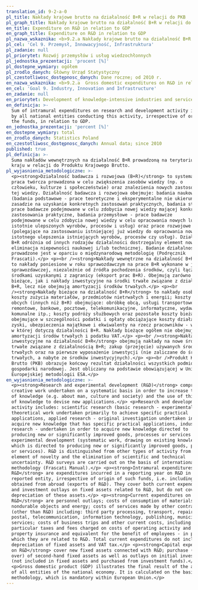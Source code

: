 ```yaml
---
translation_id: 9-2-a-0
pl_title: Nakłady krajowe brutto na działalność B+R w relacji do PKB
pl_graph_title: Nakłady krajowe brutto na działalność B+R w relacji do PKB
en_title: Expenditure on R&D in relation to GDP
en_graph_title: Expenditure on R&D in relation to GDP
pl_nazwa_wskaznika: <b>9.2.a Nakłady krajowe brutto na działalność B+R w relacji do PKB</b>
pl_cel: 'Cel 9. Przemysł, Innowacyjność, Infrastruktura'
pl_zadanie: null
pl_priorytet: Rozwój przemysłów i usług wiedzochłonnych
pl_jednostka_prezentacji: 'procent [%]'
pl_dostepne_wymiary: ogółem
pl_zrodlo_danych: Główny Urząd Statystyczny
pl_czestotliwosc_dostępnosc_danych: Dane roczne; od 2010 r.
en_nazwa_wskaznika: <b>9.2.a  Gross domestic expenditures on R&D in relation to GDP</b>
en_cel: 'Goal 9. Industry, Innovation and Infrastructure'
en_zadanie: null
en_priorytet: Development of knowledge-intensive industries and services
en_definicja: >-
  Sum of intramural expenditures on research and development activity incurred
  by all national entities conducting this activity, irrespective of origin of
  the funds, in relation to GDP.
en_jednostka_prezentacji: 'percent [%]'
en_dostepne_wymiary: total
en_zrodlo_danych: Statistics Poland
en_czestotliwosc_dostępnosc_danych: Annual data; since 2010
published: true
pl_definicja: >-
  Suma nakładów wewnętrznych na działalność B+R prowadzoną na terytorium danego
  kraju w relacji do Produktu Krajowego Brutto.
pl_wyjasnienia_metodologiczne: >-
  <p><strong>Działalność badawcza i rozwojowa (B+R)</strong> to systematyczna
  praca twórcza prowadzona w celu zwiększenia zasobów wiedzy (np. o
  człowieku, kulturze i społeczeństwie) oraz znalezienia nowych zastosowań dla
  tej wiedzy. Działalność badawcza i rozwojowa obejmuje: badania naukowe
  (badania podstawowe - prace teoretyczne i eksperymentalne nie ukierunkowane w
  zasadzie na uzyskanie konkretnych zastosowań praktycznych, badania stosowane -
  prace badawcze podejmowane w celu zdobycia nowej wiedzy mającej konkretne
  zastosowania praktyczne, badania przemysłowe - prace badawcze
  podejmowane w celu zdobycia nowej wiedzy w celu opracowania nowych lub
  istotnie ulepszonych wyrobów, procesów i usług) oraz prace rozwojowe
  (polegające na zastosowaniu istniejącej już wiedzy do opracowania nowych lub
  istotnego ulepszenia istniejących wyrobów, procesów czy usług). Działalność
  B+R odróżnia od innych rodzajów działalności dostrzegalny element nowości i
  eliminacja niepewności naukowej i/lub technicznej. Badanie działalności B+R
  prowadzone jest w oparciu o międzynarodową metodologię (Podręcznik
  Frascati).</p> <p><br /><strong>Nakłady wewnętrzne na działalność B+R</strong>
  to nakłady poniesione w roku sprawozdawczym na prace B+R wykonane w jednostce
  sprawozdawczej, niezależnie od źródła pochodzenia środków, czyli łącznie ze
  środkami uzyskanymi z zagranicy (eksport prac B+R). Obejmują zarówno nakłady
  bieżące, jak i nakłady inwestycyjne na środki trwałe związane z działalnością
  B+R, lecz nie obejmują amortyzacji środków trwałych.</p> <p><br
  /><strong>Nakłady bieżące na działalność B+R</strong> to nakłady osobowe;
  koszty zużycia materiałów, przedmiotów nietrwałych i energii; koszty usług
  obcych (innych niż B+R) obejmujące: obróbkę obcą, usługi transportowe,
  remontowe, bankowe, pocztowe, telekomunikacyjne, informatyczne, wydawnicze,
  komunalne itp.; koszty podróży służbowych oraz pozostałe koszty bieżące
  obejmujące w szczególności podatki i opłaty obciążające koszty działalności i
  zyski, ubezpieczenia majątkowe i ekwiwalenty na rzecz pracowników - w części,
  w której dotyczą działalności B+R. Nakłady bieżące ogółem nie obejmują
  amortyzacji środów trwałych i podatku VAT.</p> <p><br /><strong>Nakłady
  inwestycyjne na działalność B+R</strong> obejmują nakłady na nowe środki
  trwałe związane z działalnością B+R; zakup (przejęcie) używanych środków
  trwałych oraz na pierwsze wyposażenie inwestycji (nie zaliczane do środków
  trwałych, a nabyte ze środków inwestycyjnych).</p> <p><br />Produkt Krajowy
  Brutto (PKB) obrazuje końcowy rezultat działalności wszystkich podmiotów
  gospodarki narodowej. Jest obliczany na podstawie obowiązującej w Unii
  Europejskiej metodologii ESA.</p>
en_wyjasnienia_metodologiczne: >-
  <p><strong>Research and experimental development (R&D)</strong> comprise
  creative work undertaken on a systematic basis in order to increase the stock
  of knowledge (e.g. about man, culture and society) and the use of this stock
  of knowledge to devise new applications.</p> <p>Research and development
  activity includes: scientific research (basic research - experimental or
  theoretical work undertaken primarily to achieve specific practical
  applications, applied research - original investigation undertaken in order to
  acquire new knowledge that has specific practical applications, industrial
  research - undertaken in order to acquire new knowledge directed to
  producing new or significantly improved goods, processes or services and
  experimental development (systematic work, drawing on existing knowledge,
  which is directed to producing new or significantly improved goods, processes
  or services). R&D is distinguished from other types of activity from visible
  element of novelty and the elimination of scientific and technical
  uncertainty. R&D surveys are carried out on the basis of international
  methodology (Frascati Manual).</p> <p><strong>Intramural expenditures on
  R&D</strong> are expenditures incurred in a reporting year on R&D in the
  reported entity, irrespective of origin of such funds, i.e. including funds
  obtained from abroad (exports of R&D). They cover both current expenditures
  and investment outlays on fixed assets related to R&D, but do not cover
  depreciation of these assets.</p> <p><strong>Current expenditures on
  R&D</strong> are personnel outlays; costs of consumption of materials,
  nondurable objects and energy; costs of services made by other contractions
  (other than R&D) including: third party processing, transport, repair, bank,
  postal, telecommunication, information technology, publishing, municipal, etc.
  services; costs of business trips and other current costs, including in
  particular taxes and fees charged on costs of operating activity and profits,
  property insurance and equivalent for the benefit of employees - in part in
  which they are related to R&D. Total current expenditures do not include
  depreciation of fixed assets and VAT tax.</p> <p><strong>Capital expenditures
  on R&D</strong> cover new fixed assets connected with R&D; purchase (taking
  over) of second-hand fixed assets as well as outlays on initial investments
  (not included in fixed assets and purchased from investment funds).</p>
  <p>Gross domestic product (GDP) illustrates the final result of the activity
  of all entities of the national economy. It is calculated on the basis of ESA
  methodology, which is mandatory within European Union.</p>
---
```

